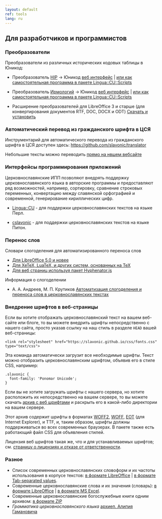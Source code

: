 ```yaml
---
layout: default
ref: tools
lang: ru
---
```


## Для разработчиков и программистов

### Преобразователи

Преобразователи из различных исторических кодовых таблицы в Юникод:

* Преобразователь [HIP](http://orthlib.ru/hip/) -> Юникод
  [веб интерфейс](https://www.ponomar.net/cgi-bin/hip2utf.cgi) | 
 [или как самостоятельная программа в пакете Lingua::CU::Scripts](https://github.com/typiconman/Perl-Lingua-CU)

* Преобразователь [Ирмологий](http://irmologion.ru/ucsenc.html#atop) -> Юникод
  [веб интерфейс](https://www.ponomar.net/cgi-bin/ucs2utf.cgi) |
 [или как самостоятельная программа в пакете Lingua::CU::Scripts](https://github.com/typiconman/Perl-Lingua-CU)

* Расширение преобразователей для LibreOffice 3 и старше
  (для конвертирования документов RTF, DOC, DOCX и ODT) 
  [Скачать и установить](https://extensions.libreoffice.org/extensions/church-slavonic-converter)

### Автоматический перевод из гражданского шрифта в ЦСЯ
Инструментарий для автоматического перевода из гражданского шрифта в
ЦСЯ доступен здесь: https://github.com/slavonic/translator

Небольшие тексты можно переводить [прямо на нвшем вебсайте](/translate)
### Интерфейсы программирования приложений

Церковнославянские ИПП позволяют внедрять поддержку церковнославянского
языка в авторские программы и предоставляют ряд возможностей, например,
сортировку, сравнение строковых переменных, конвертацию между славянской
орфографией и современной, генерирование кириллических цифр.

* [Lingua::CU](https://github.com/typiconman/Perl-Lingua-CU) - для
  поддержки церковнославянских текстов на языке Перл.
  
* [cslavonic](https://github.com/pgmmpk/cslavonic) - для
   поддержки церковнославянских текстов на языке Питон.

### Перенос слов

Словари слогоделения для автоматизированного переноса слов

* [Для LibreOffice 5.0 и новее](https://extensions.libreoffice.org/extensions/church-slavonic-dictionary)
* [Для XeTeX, LuaTeX, и других систем, основанных на TeX](https://github.com/slavonic/cu-tex/tree/master/hyphenation)
* [Для веб страниц используя пакет Hyphenator.js](https://mnater.github.io/Hyphenator/)

Информация о слогоделении

* А. А. Андреев, М. П. Крутиков
[Автоматизация слогоделения и переноса слов в церковнославянских текстах](https://www.academia.edu/27011149/%D0%90%D0%B2%D1%82%D0%BE%D0%BC%D0%B0%D1%82%D0%B8%D0%B7%D0%B0%D1%86%D0%B8%D1%8F_%D1%81%D0%BB%D0%BE%D0%B3%D0%BE%D0%B4%D0%B5%D0%BB%D0%B5%D0%BD%D0%B8%D1%8F_%D0%B8_%D0%BF%D0%B5%D1%80%D0%B5%D0%BD%D0%BE%D1%81%D0%B0_%D1%81%D0%BB%D0%BE%D0%B2_%D0%B2_%D1%86%D0%B5%D1%80%D0%BA%D0%BE%D0%B2%D0%BD%D0%BE%D1%81%D0%BB%D0%B0%D0%B2%D1%8F%D0%BD%D1%81%D0%BA%D0%B8%D1%85_%D1%82%D0%B5%D0%BA%D1%81%D1%82%D0%B0%D1%85)

### Внедрение шрифтов в веб-страницы

Если вы хотите отображать церковнославянский текст на вашем веб-сайте или
блоге, то вы можете внедрить шрифты непосредственно с нашего сайта, просто
указав ссылку на наш стиль в разделе `HEAD` вашей веб-страницы:

```
<link rel="stylesheet" href="https://slavonic.github.io/css/fonts.css" type="text/css">
```

Эта команда автоматически загрузит все необходимые шрифты. Текст можно
отобразить церковнославянским шрифтом, объявив его в стиле CSS, например:

```
.slavonic {
  font-family: 'Ponomar Unicode';
}
```

Если вы не хотите загружать шрифты с нашего сервера, но хотите расположить
их непосредственно на вашем сервере, то вы можете скачать 
[архив с веб шрифтами](https://www.ponomar.net/files/sci-webfonts.zip)
и раскрыть его в какой-либо директории на вашем сервере.

Этот архив содержит шрифты в форматах [WOFF2](https://www.w3.org/TR/WOFF2/),
[WOFF](https://www.w3.org/Fonts/WOFF-FAQ),
[EOT](https://www.w3.org/Submission/EOT/) (для Internet Explorer),
и TTF, и, таким образом, шрифты должны поддерживаться во всех
современных браузерах. В пакете также есть работающий файл CSS
для объявления стилей. 

Лицензия веб шрифтов такая же, что и для устанавливаемых шрифтов;
см. [страницу о лицензиях и отказе от ответственности](legal.html).

### Разное

* Список современных церковнославянских словоформ и их частоты использования в корпусе 
  текстов: [в формате LibreOffice](https://www.ponomar.net/files/wordlist.ods) |
  [в формате Tab-separated values](https://www.ponomar.net/files/wordlist.tsv).
* Современные церковнославянские слова и их значения (словарь): 
  [в формате LibreOffice](https://www.ponomar.net/files/dictout.ods) |
  [в формате MS Excel](https://www.ponomar.net/files/dictout.xls).
* Современные церковнославянские богослужебные книги одним архивом: 
  [в формате ZIP](https://www.ponomar.net/files/cubooks.zip)
* _Грамматика церковнославянского языка_ [архиеп. Алипия Гамановича](https://www.ponomar.net/files/gama2/toc.html)

